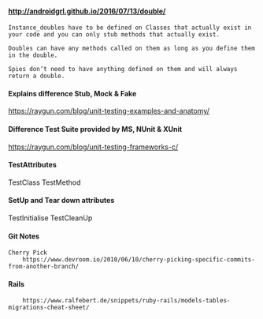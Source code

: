 #### http://androidgrl.github.io/2016/07/13/double/

    Instance_doubles have to be defined on Classes that actually exist in your code and you can only stub methods that actually exist.

    Doubles can have any methods called on them as long as you define them in the double.

    Spies don’t need to have anything defined on them and will always return a double.
    
#### Explains difference Stub, Mock & Fake 
  
  https://raygun.com/blog/unit-testing-examples-and-anatomy/

#### Difference Test Suite provided by MS, NUnit & XUnit
  
  https://raygun.com/blog/unit-testing-frameworks-c/

#### TestAttributes
  TestClass
  TestMethod
  
#### SetUp and Tear down attributes  
  
  TestInitialise
  TestCleanUp


#### Git Notes
    Cherry Pick
        https://www.devroom.io/2010/06/10/cherry-picking-specific-commits-from-another-branch/

#### Rails 
        https://www.ralfebert.de/snippets/ruby-rails/models-tables-migrations-cheat-sheet/



